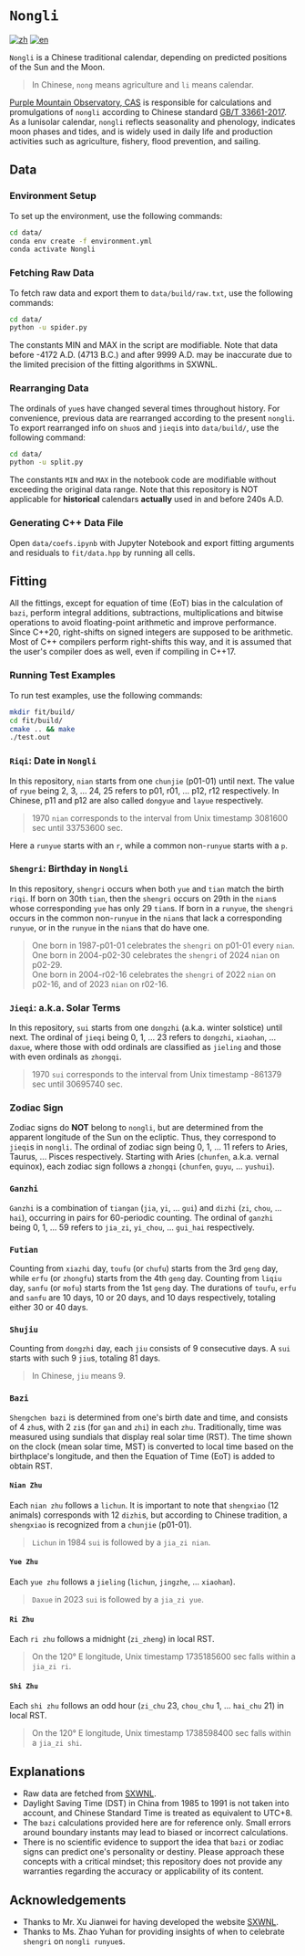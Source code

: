 # `Nongli`

[![zh](https://img.shields.io/badge/lang-zh-red.svg)](README-zh.md)
[![en](https://img.shields.io/badge/lang-en-blue.svg)](README-en.md)

`Nongli` is a Chinese traditional calendar, depending on predicted positions of the Sun and the Moon.

> In Chinese, `nong` means agriculture and `li` means calendar.

[Purple Mountain Observatory, CAS](http://english.pmo.cas.cn/) is responsible for calculations and promulgations of `nongli` according to Chinese standard [GB/T 33661-2017](https://std.samr.gov.cn/gb/search/gbDetailed?id=71F772D817FDD3A7E05397BE0A0AB82A). As a lunisolar calendar, `nongli` reflects seasonality and phenology, indicates moon phases and tides, and is widely used in daily life and production activities such as agriculture, fishery, flood prevention, and sailing.

## Data

### Environment Setup

To set up the environment, use the following commands:

```bash
cd data/
conda env create -f environment.yml
conda activate Nongli
```

### Fetching Raw Data

To fetch raw data and export them to `data/build/raw.txt`, use the following commands:

```bash
cd data/
python -u spider.py
```

The constants MIN and MAX in the script are modifiable. Note that data before -4172 A.D. (4713 B.C.) and after 9999 A.D. may be inaccurate due to the limited precision of the fitting algorithms in SXWNL.

### Rearranging Data

The ordinals of `yue`s have changed several times throughout history. For convenience, previous data are rearranged according to the present `nongli`. To export rearranged info on `shuo`s and `jieqi`s into `data/build/`, use the following command:

```bash
cd data/
python -u split.py
```

The constants `MIN` and `MAX` in the notebook code are modifiable without exceeding the original data range. Note that this repository is NOT applicable for **historical** calendars **actually** used in and before 240s A.D.

### Generating C++ Data File

Open `data/coefs.ipynb` with Jupyter Notebook and export fitting arguments and residuals to `fit/data.hpp` by running all cells.

## Fitting

All the fittings, except for equation of time (EoT) bias in the calculation of `bazi`, perform integral additions, subtractions, multiplications and bitwise operations to avoid floating-point arithmetic and improve performance. Since C++20, right-shifts on signed integers are supposed to be arithmetic. Most of C++ compilers perform right-shifts this way, and it is assumed that the user's compiler does as well, even if compiling in C++17.

### Running Test Examples

To run test examples, use the following commands:

```bash
mkdir fit/build/
cd fit/build/
cmake .. && make
./test.out
```

### `Riqi`: Date in `Nongli`

In this repository, `nian` starts from one `chunjie` (p01-01) until next. The value of `ryue` being 2, 3, ... 24, 25 refers to p01, r01, ... p12, r12 respectively. In Chinese, p11 and p12 are also called `dongyue` and `layue` respectively.

> 1970 `nian` corresponds to the interval from Unix timestamp 3081600 sec until 33753600 sec.

Here a `runyue` starts with an `r`, while a common non-`runyue` starts with a `p`.

### `Shengri`: Birthday in `Nongli`

In this repository, `shengri` occurs when both `yue` and `tian` match the birth `riqi`. If born on 30th `tian`, then the `shengri` occurs on 29th in the `nian`s whose corresponding `yue` has only 29 `tian`s. If born in a `runyue`, the `shengri` occurs in the common non-`runyue` in the `nian`s that lack a corresponding `runyue`, or in the `runyue` in the `nian`s that do have one.

> One born in 1987-p01-01 celebrates the `shengri` on p01-01 every `nian`.\
> One born in 2004-p02-30 celebrates the `shengri` of 2024 `nian` on p02-29.\
> One born in 2004-r02-16 celebrates the `shengri` of 2022 `nian` on p02-16, and of 2023 `nian` on r02-16.

### `Jieqi`: a.k.a. Solar Terms

In this repository, `sui` starts from one `dongzhi` (a.k.a. winter solstice) until next. The ordinal of `jieqi` being 0, 1, ... 23 refers to `dongzhi`, `xiaohan`, ... `daxue`, where those with odd ordinals are classified as `jieling` and those with even ordinals as `zhongqi`.

> 1970 `sui` corresponds to the interval from Unix timestamp -861379 sec until 30695740 sec.

### Zodiac Sign

Zodiac signs do **NOT** belong to `nongli`, but are determined from the apparent longitude of the Sun on the ecliptic. Thus, they correspond to `jieqi`s in `nongli`. The ordinal of zodiac sign being 0, 1, ... 11 refers to Aries, Taurus, ... Pisces respectively. Starting with Aries (`chunfen`, a.k.a. vernal equinox), each zodiac sign follows a `zhongqi` (`chunfen`, `guyu`, ... `yushui`).

### `Ganzhi`

`Ganzhi` is a combination of `tiangan` (`jia`, `yi`, ... `gui`) and `dizhi` (`zi`, `chou`, ... `hai`), occurring in pairs for 60-periodic counting. The ordinal of `ganzhi` being 0, 1, ... 59 refers to `jia_zi`, `yi_chou`, ... `gui_hai` respectively.

### `Futian`

Counting from `xiazhi` day, `toufu` (or `chufu`) starts from the 3rd `geng` day, while `erfu` (or `zhongfu`) starts from the 4th `geng` day. Counting from `liqiu` day, `sanfu` (or `mofu`) starts from the 1st `geng` day. The durations of `toufu`, `erfu` and `sanfu` are 10 days, 10 or 20 days, and 10 days respectively, totaling either 30 or 40 days.

### `Shujiu`

Counting from `dongzhi` day, each `jiu` consists of 9 consecutive days. A `sui` starts with such 9 `jiu`s, totaling 81 days.

> In Chinese, `jiu` means 9.

### `Bazi`

`Shengchen bazi` is determined from one's birth date and time, and consists of 4 `zhu`s, with 2 `zi`s (for `gan` and `zhi`) in each `zhu`. Traditionally, time was measured using sundials that display real solar time (RST). The time shown on the clock (mean solar time, MST) is converted to local time based on the birthplace's longitude, and then the Equation of Time (EoT) is added to obtain RST.

#### `Nian Zhu`

Each `nian zhu` follows a `lichun`. It is important to note that `shengxiao` (12 animals) corresponds with 12 `dizhi`s, but according to Chinese tradition, a `shengxiao` is recognized from a `chunjie` (p01-01).

> `Lichun` in 1984 `sui` is followed by a `jia_zi nian`.

#### `Yue Zhu`

Each `yue zhu` follows a `jieling` (`lichun`, `jingzhe`, ... `xiaohan`).

> `Daxue` in 2023 `sui` is followed by a `jia_zi yue`.

#### `Ri Zhu`

Each `ri zhu` follows a midnight (`zi_zheng`) in local RST.

> On the 120° E longitude, Unix timestamp 1735185600 sec falls within a `jia_zi ri`.

#### `Shi Zhu`

Each `shi zhu` follows an odd hour (`zi_chu` 23, `chou_chu` 1, ... `hai_chu` 21) in local RST.

> On the 120° E longitude, Unix timestamp 1738598400 sec falls within a `jia_zi shi`.

## Explanations

* Raw data are fetched from [SXWNL](https://www.sxwnl.com/super/).
* Daylight Saving Time (DST) in China from 1985 to 1991 is not taken into account, and Chinese Standard Time is treated as equivalent to UTC+8.
* The `bazi` calculations provided here are for reference only. Small errors around boundary instants may lead to biased or incorrect calculations.
* There is no scientific evidence to support the idea that `bazi` or zodiac signs can predict one's personality or destiny. Please approach these concepts with a critical mindset; this repository does not provide any warranties regarding the accuracy or applicability of its content.

## Acknowledgements

* Thanks to Mr. Xu Jianwei for having developed the website [SXWNL](https://www.sxwnl.com/super/).
* Thanks to Ms. Zhao Yuhan for providing insights of when to celebrate `shengri` on `nongli runyue`s.

